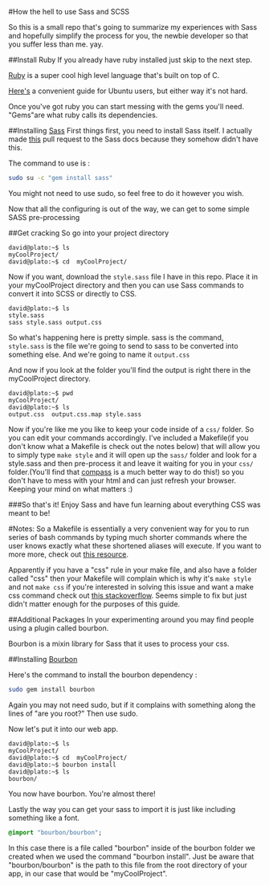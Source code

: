 #How the hell to use Sass and SCSS

So this is a small repo that's going to summarize my experiences with Sass and hopefully simplify the process for you, the newbie developer so that you suffer less than me. yay.

##Install Ruby
If you already have ruby installed just skip to the next step.

[Ruby](https://www.ruby-lang.org/en/downloads/) is a super cool high level language that's built on top of C.

[Here's](https://gorails.com/setup/ubuntu/14.10) a convenient guide for Ubuntu users, but either way it's not hard.

Once you've got ruby you can start messing with the gems you'll need. "Gems"are what ruby calls its dependencies.

##Installing [Sass](http://sass-lang.com/)
First things first, you need to install Sass itself. I actually made [this](https://github.com/DavidAwad/sass-site/commit/ba06b865ecd285bab9e026a7b6bb9d680804e994) pull request to the Sass docs because they somehow didn't have this.

The command to use is :
```bash
sudo su -c "gem install sass"
```
You might not need to use sudo, so feel free to do it however you wish.

Now that all the configuring is out of the way, we can get to some simple SASS pre-processing

##Get cracking
So go into your project directory

```shell
david@plato:~$ ls
myCoolProject/
david@plato:~$ cd  myCoolProject/
```
Now if you want, download the ```style.sass``` file I have in this repo. Place it in your myCoolProject directory and then you can use Sass commands to convert it into SCSS or directly to CSS.

```shell
david@plato:~$ ls
style.sass
sass style.sass output.css
```

So what's happening here is pretty simple. sass is the command, ```style.sass``` is the file we're going to send to sass to be converted into something else. And we're going to name it ```output.css```

And now if you look at the folder you'll find the output is right there in the myCoolProject directory.

```shell
david@plato:~$ pwd
myCoolProject/
david@plato:~$ ls
output.css  output.css.map style.sass
```
Now if you're like me you like to keep your code inside of a ```css/``` folder. So you can edit your commands accordingly. I've included a Makefile(if you don't know what a Makefile is check out the notes below) that will allow you to simply type ```make style``` and it will open up the ```sass/``` folder and look for a style.sass and then pre-process it and leave it waiting for you in your ```css/``` folder.(You'll find that [compass](http://compass-style.org/) is a much better way to do this!) so you don't have to mess with your html and can just refresh your browser. Keeping your mind on what matters :)


###So that's it! Enjoy Sass and have fun learning about everything CSS was meant to be!


#Notes:
So a Makefile is essentially a very convenient way for you to run series of bash commands by typing much shorter commands where the user knows exactly what these shortened aliases will execute. If you want to more more, check out [this resource](http://www.sis.pitt.edu/~mbsclass/tutorial/advanced/makefile/whatis.htm).

Apparently if you have a "css" rule in your make file, and also have a folder called "css" then your Makefile will complain which is why it's ```make style``` and not ```make css``` if you're interested in solving this issue and want a make css command check out [this stackoverflow](http://stackoverflow.com/questions/3931741/why-does-make-think-the-target-is-up-to-date). Seems simple to fix but just didn't matter enough for the purposes of this guide.

##Additional Packages
In your experimenting around you may find people using a plugin called bourbon.

Bourbon is a mixin library for Sass that it uses to process your css.

##Installing [Bourbon](bourbon.io)

Here's the command to install the bourbon dependency :

```bash
sudo gem install bourbon
```
Again you may not need sudo, but if it complains with something along the lines of "are you  root?" Then use sudo.

Now let's put it into our web app.
```shell
david@plato:~$ ls
myCoolProject/
david@plato:~$ cd  myCoolProject/
david@plato:~$ bourbon install
david@plato:~$ ls
bourbon/
```
You now have bourbon. You're almost there!

Lastly the way you can get your sass to import it is just like including something like a font.

```Sass
@import "bourbon/bourbon";
```
In this case there is a file called "bourbon" inside of the bourbon folder we created when we used the command "bourbon install".
Just be aware that "bourbon/bourbon" is the path to this file from the root directory of your app, in our case that would be "myCoolProject".
